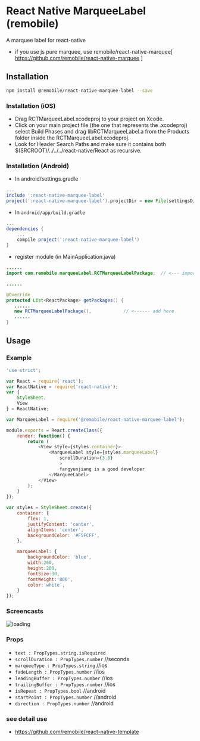 # React Native MarqueeLabel (remobile)
A marquee label for react-native
* if you use js pure marquee, use remobile/react-native-marquee[ https://github.com/remobile/react-native-marquee ]

## Installation
```sh
npm install @remobile/react-native-marquee-label --save
```

### Installation (iOS)
* Drag RCTMarqueeLabel.xcodeproj to your project on Xcode.
* Click on your main project file (the one that represents the .xcodeproj) select Build Phases and drag libRCTMarqueeLabel.a from the Products folder inside the RCTMarqueeLabel.xcodeproj.
* Look for Header Search Paths and make sure it contains both $(SRCROOT)/../../../react-native/React as recursive.

### Installation (Android)
* In android/settings.gradle
```gradle
...
include ':react-native-marquee-label'
project(':react-native-marquee-label').projectDir = new File(settingsDir, '../node_modules/@remobile/react-native-marquee-label/android/RCTMarqueeLabel')
```

* In `android/app/build.gradle`

```gradle
...
dependencies {
    ...
    compile project(':react-native-marquee-label')
}
```

* register module (in MainApplication.java)

```java
......
import com.remobile.marqueeLabel.RCTMarqueeLabelPackage;  // <--- import

......

@Override
protected List<ReactPackage> getPackages() {
   ......
   new RCTMarqueeLabelPackage(),            // <------ add here
   ......
}

```

## Usage

### Example
```js
'use strict';

var React = require('react');
var ReactNative = require('react-native');
var {
    StyleSheet,
    View
} = ReactNative;

var MarqueeLabel = require('@remobile/react-native-marquee-label');

module.exports = React.createClass({
    render: function() {
        return (
            <View style={styles.container}>
                <MarqueeLabel style={styles.marqueeLabel}
                    scrollDuration={3.0}
                    >
                    fangyunjiang is a good developer
                </MarqueeLabel>
            </View>
        );
    }
});

var styles = StyleSheet.create({
    container: {
        flex: 1,
        justifyContent: 'center',
        alignItems: 'center',
        backgroundColor: '#F5FCFF',
    },

    marqueeLabel: {
        backgroundColor: 'blue',
        width:260,
        height:200,
        fontSize:30,
        fontWeight:'800',
        color:'white',
    }
});
```
### Screencasts

![loading](https://github.com/remobile/react-native-marquee-label/blob/master/screencasts/demo.gif)

### Props
- `text : PropTypes.string.isRequired`
- `scrollDuration : PropTypes.number` //seconds
- `marqueeType : PropTypes.string` //ios
- `fadeLength : PropTypes.number` //ios
- `leadingBuffer : PropTypes.number` //ios
- `trailingBuffer : PropTypes.number` //ios
- `isRepeat : PropTypes.bool` //android
- `startPoint : PropTypes.number` //android
- `direction : PropTypes.number` //android

### see detail use
* https://github.com/remobile/react-native-template
